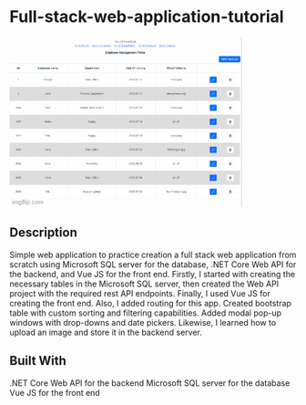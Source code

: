 # Full-stack-web-application-tutorial

![](/images/app.gif)

## Description

Simple web application to practice creation a full stack web application from scratch using Microsoft SQL server for the database, .NET Core Web API for the backend, and Vue JS for the front end. Firstly, I started with creating the necessary tables in the Microsoft SQL server, then created the Web API project with the required rest API endpoints. Finally, I used Vue JS for creating the front end. Also, I added routing for this app. Created bootstrap table with custom sorting and filtering capabilities. Added modal pop-up windows with drop-downs and date pickers. Likewise, I learned how to upload an image and store it in the backend server.

## Built With

.NET Core Web API for the backend
Microsoft SQL server for the database
Vue JS for the front end
